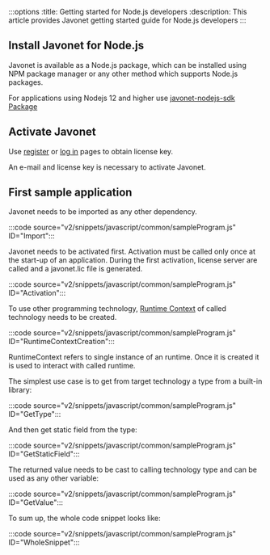 :::options
:title: Getting started for Node.js developers
:description: This article provides Javonet getting started guide for Node.js developers
:::

## Install Javonet for Node.js

Javonet is available as a Node.js package, which can be installed using NPM package manager or any other method which supports Node.js packages.

For applications using Nodejs 12 and higher use [javonet-nodejs-sdk Package](https://www.npmjs.com/package/javonet-nodejs-sdk)  

## Activate Javonet

Use [register](https://my.javonet.com/signup/?type=free) or [log in](https://my.javonet.com/signin/) pages to obtain license key.

An e-mail and license key is necessary to activate Javonet.

## First sample application

Javonet needs to be imported as any other dependency.

:::code source="v2/snippets/javascript/common/sampleProgram.js" ID="Import":::

Javonet needs to be activated first. Activation must be called only once at the start-up of an application. During the first activation, license server are called and a javonet.lic file is generated. 

:::code source="v2/snippets/javascript/common/sampleProgram.js" ID="Activation":::

To use other programming technology, [Runtime Context](/guides/v2/foundations/runtime-context.md) of called technology needs to be created.

:::code source="v2/snippets/javascript/common/sampleProgram.js" ID="RuntimeContextCreation":::

RuntimeContext refers to single instance of an runtime. Once it is created it is used to interact with called runtime.

The simplest use case is to get from target technology a type from a built-in library:

:::code source="v2/snippets/javascript/common/sampleProgram.js" ID="GetType":::

And then get static field from the type:

:::code source="v2/snippets/javascript/common/sampleProgram.js" ID="GetStaticField":::

The returned value needs to be cast to calling technology type and can be used as any other variable:

:::code source="v2/snippets/javascript/common/sampleProgram.js" ID="GetValue":::

To sum up, the whole code snippet looks like:

:::code source="v2/snippets/javascript/common/sampleProgram.js" ID="WholeSnippet":::



